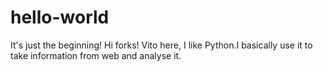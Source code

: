 # hello-world
It's just the beginning!
Hi forks!
Vito here, I like Python.I basically use it to take information from web and analyse it.

